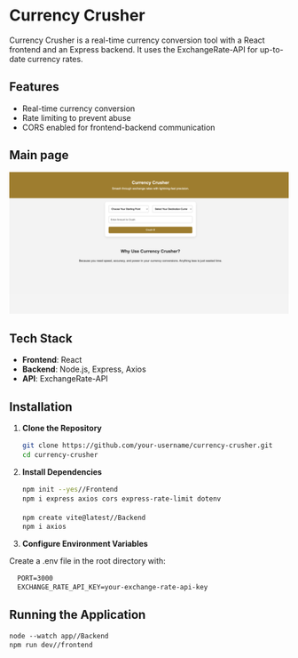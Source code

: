 # Currency Crusher

Currency Crusher is a real-time currency conversion tool with a React frontend and an Express backend. It uses the ExchangeRate-API for up-to-date currency rates.

## Features

- Real-time currency conversion
- Rate limiting to prevent abuse
- CORS enabled for frontend-backend communication

## Main page

![App Screenshot](https://raw.githubusercontent.com/opansida/currency-crusher/c264e6ee3a0fff3abe3adb02b0509b88e5b69646/image/mainpage.png)

## Tech Stack

- **Frontend**: React
- **Backend**: Node.js, Express, Axios
- **API**: ExchangeRate-API

## Installation

1. **Clone the Repository**

   ```bash
   git clone https://github.com/your-username/currency-crusher.git
   cd currency-crusher

2. **Install Dependencies**
   ```bash
   npm init --yes//Frontend
   npm i express axios cors express-rate-limit dotenv
 
   npm create vite@latest//Backend
   npm i axios

3. **Configure Environment Variables**

Create a .env file in the root directory with:


      PORT=3000
      EXCHANGE_RATE_API_KEY=your-exchange-rate-api-key


## Running the Application


    node --watch app//Backend
    npm run dev//frontend




